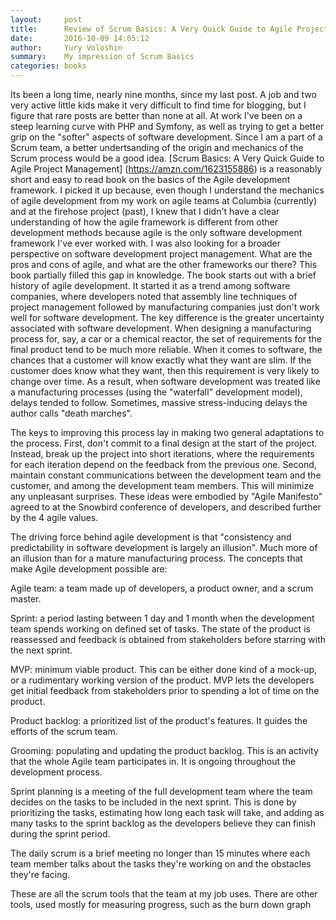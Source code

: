 ```yaml
---
layout:     post
title:      Review of Scrum Basics: A Very Quick Guide to Agile Project Management
date:       2016-10-09 14:05:12
author:     Yury Voloshin
summary:    My impression of Scrum Basics
categories: books
---
```


Its been a long time, nearly nine months, since my last post. A job and two very active little kids make it very difficult to find time for blogging, but I figure that rare posts are better than none at all. At work I've been on a steep learning curve with PHP and Symfony, as well as trying to get a better grip on the "softer" aspects of software development. Since I am a part of a Scrum team, a better undertsanding of the origin and mechanics of the Scrum process would be a good idea. [Scrum Basics: A Very Quick Guide to Agile Project Management] (https://amzn.com/1623155886) is a reasonably short and easy to read book on the basics of the Agile development framework. I picked it up because, even though I understand the mechanics of agile development from my work on agile teams at Columbia (currently) and at the firehose project (past), I knew that I didn't have a clear understanding of how the agile framework is different from  other development methods because agile is the only software development framework I've ever worked with. I was also looking for a broader perspective on software development project management. What are the pros and cons of agile, and what are the other frameworks our there?
This book partially filled this gap in knowledge.
The book starts out with a brief history of agile development.  It started it as a trend among software companies, where developers noted that assembly line techniques of project management followed by manufacturing companies just don't work well for software development. The key difference is the greater uncertainty associated with software development. When designing a manufacturing process for, say, a car or a chemical reactor, the set of requirements for the final product tend to be much more reliable. When it comes to software, the chances that a customer will know exactly what they want are slim. If the customer does know what they want, then this requirement is very likely to change over time. As a result, when software development was treated like a manufacturing processes (using the "waterfall" development model), delays tended to follow. Sometimes, massive stress-inducing  delays the author calls "death marches".

The keys to improving this process lay in making two general adaptations to the process. First, don't commit to a final design at the start of the project. Instead, break up the project into short iterations, where the requirements for each iteration depend on the feedback from the previous one. Second, maintain constant communications between the development team and the customer, and among the development team members. This will minimize any unpleasant surprises. These ideas were embodied by "Agile Manifesto" agreed to at the Snowbird conference of developers, and described further by the 4 agile values.

The driving force behind agile development is that "consistency and predictability in software development is largely an illusion". Much more of an illusion than for a mature manufacturing process. The concepts that make Agile development possible are:

Agile team: a team made up of developers, a product owner, and a scrum master.

Sprint: a period lasting between 1 day and 1 month when the development team spends working on defined set of tasks. The state of the product is reassessed and feedback is obtained from stakeholders before starring with the next sprint.

MVP: minimum viable product. This can be either done kind of a mock-up, or a rudimentary working version of the product. MVP lets the developers get initial feedback from stakeholders prior to spending a lot of time on the product.

Product backlog: a prioritized list of the product's features. It guides the efforts of the scrum team.

Grooming: populating and updating the product backlog. This is an activity that the whole Agile team participates in. It is ongoing throughout the development process.

Sprint planning is a meeting of the full development team where the team decides on the tasks to be included in the next sprint. This is done by prioritizing the tasks, estimating how long each task will take, and adding as many tasks to the sprint backlog as the developers believe they can finish during the sprint period.

The daily scrum is a brief meeting no longer than 15 minutes where each team member talks about the tasks they're working on and the obstacles they're facing.

These are all the scrum tools that the team at my job uses. There are other tools, used mostly for measuring progress, such as the burn down graph
